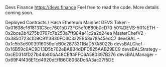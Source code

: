 Devs Finance
https://devs.finance Feel free to read the code. More details coming soon.

Deployed Contracts / Hash
Ethereum Mainnet
DEVS Token - 0x01638e1618131C3cc7601bD73FC5ef0880b0cD70
50%DEVS-50%ETH - 0x2bce2b4275b0767c7b253a7ff984a41c2a2d24ea
MasterChefV2 - 0x3850723c1D9C9113B30FC6C3a2E9b8a78a45edC7
devsBAL - 0x1c5b3e6003916059efeB0c2873311BaD57A8022b
devsBALChef - 0x16B59c0AC9D13D5b702eBA8B4dDFD625AAB29EC9
devsBALStrategy - 0xcED314fD27b44b80bA48CEff4FFC6A580397B276
devsBALManager - 0x69F4f436E1Ed4920dEffB6C8068Dc6A3ac27f5DE
